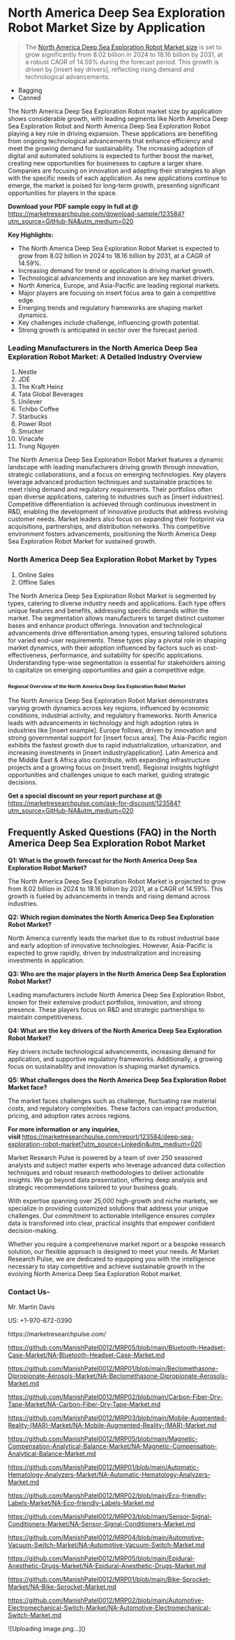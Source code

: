 <h1>North America Deep Sea Exploration Robot Market&nbsp;Size by Application</h1><blockquote><p>The <a href="https://marketresearchpulse.com/download-sample/123584?utm_source=GitHub-NA&amp;utm_medium=020">North America Deep Sea Exploration Robot Market size</a> is set to grow significantly from 8.02 billion in 2024 to 18.16 billion by 2031, at a robust CAGR of 14.59% during the forecast period. This growth is driven by [insert key drivers], reflecting rising demand and technological advancements.</p></blockquote><ul><li>Bagging<li> Canned</li></ul><p>The North America Deep Sea Exploration Robot market size by application shows considerable growth, with leading segments like North America Deep Sea Exploration Robot and North America Deep Sea Exploration Robot playing a key role in driving expansion. These applications are benefiting from ongoing technological advancements that enhance efficiency and meet the growing demand for sustainability. The increasing adoption of digital and automated solutions is expected to further boost the market, creating new opportunities for businesses to capture a larger share. Companies are focusing on innovation and adapting their strategies to align with the specific needs of each application. As new applications continue to emerge, the market is poised for long-term growth, presenting significant opportunities for players in the space.</p><p><strong>Download your PDF sample copy in full at @ </strong><a href="https://marketresearchpulse.com/download-sample/123584?utm_source=GitHub-NA&amp;utm_medium=020">https://marketresearchpulse.com/download-sample/123584?utm_source=GitHub-NA&amp;utm_medium=020</a></p><p><strong>Key Highlights: </strong></p><ul><li>The North America Deep Sea Exploration Robot Market is expected to grow from 8.02 billion in 2024 to 18.16 billion by 2031, at a CAGR of 14.59%.</li><li>Increasing demand for trend or application is driving market growth.</li><li>Technological advancements and innovation are key market drivers.</li><li>North America, Europe, and Asia-Pacific are leading regional markets.</li><li>Major players are focusing on insert focus area to gain a competitive edge.</li><li>Emerging trends and regulatory frameworks are shaping market dynamics.</li><li>Key challenges include challenge, influencing growth potential.</li><li>Strong growth is anticipated in sector over the forecast period.</li></ul><h3>Leading Manufacturers in the North America Deep Sea Exploration Robot Market: A Detailed Industry Overview</h3><ol><li>Nestle</li><li>JDE</li><li>The Kraft Heinz</li><li>Tata Global Beverages</li><li>Unilever</li><li>Tchibo Coffee</li><li>Starbucks</li><li>Power Root</li><li>Smucker</li><li>Vinacafe</li><li>Trung Nguyen</li></ol><div class="flex max-w-full flex-col flex-grow"><div class="min-h-8 text-message flex w-full flex-col items-end gap-2 whitespace-normal break-words [.text-message+&amp;]:mt-5" dir="auto" data-message-author-role="assistant" data-message-id="fd8432e4-4910-450d-b182-61b7bfb0a01f" data-message-model-slug="gpt-4o"><div class="flex w-full flex-col gap-1 empty:hidden first:pt-[3px]"><div class="markdown prose w-full break-words dark:prose-invert light"><p>The North America Deep Sea Exploration Robot Market features a dynamic landscape with leading manufacturers driving growth through innovation, strategic collaborations, and a focus on emerging technologies. Key players leverage advanced production techniques and sustainable practices to meet rising demand and regulatory requirements. Their portfolios often span diverse applications, catering to industries such as [insert industries]. Competitive differentiation is achieved through continuous investment in R&amp;D, enabling the development of innovative products that address evolving customer needs. Market leaders also focus on expanding their footprint via acquisitions, partnerships, and distribution networks. This competitive environment fosters advancements, positioning the North America Deep Sea Exploration Robot Market for sustained growth.</p></div></div></div></div><h3>North America Deep Sea Exploration Robot Market by Types</h3><ol><li>Online Sales<li> Offline Sales</li></ol><div class="flex max-w-full flex-col flex-grow"><div class="min-h-8 text-message flex w-full flex-col items-end gap-2 whitespace-normal break-words [.text-message+&amp;]:mt-5" dir="auto" data-message-author-role="assistant" data-message-id="084470be-0bb7-4664-bddf-5156b4f41249" data-message-model-slug="gpt-4o-mini"><div class="flex w-full flex-col gap-1 empty:hidden first:pt-[3px]"><div class="markdown prose w-full break-words dark:prose-invert light"><p>The North America Deep Sea Exploration Robot Market is segmented by types, catering to diverse industry needs and applications. Each type offers unique features and benefits, addressing specific demands within the market. The segmentation allows manufacturers to target distinct customer bases and enhance product offerings. Innovation and technological advancements drive differentiation among types, ensuring tailored solutions for varied end-user requirements. These types play a pivotal role in shaping market dynamics, with their adoption influenced by factors such as cost-effectiveness, performance, and suitability for specific applications. Understanding type-wise segmentation is essential for stakeholders aiming to capitalize on emerging opportunities and gain a competitive edge.</p></div></div></div></div><h3><span style="font-size: 11px;">Regional Overview of the North America Deep Sea Exploration Robot Market</span></h3><div class="flex max-w-full flex-col flex-grow"><div class="min-h-8 text-message flex w-full flex-col items-end gap-2 whitespace-normal break-words [.text-message+&amp;]:mt-5" dir="auto" data-message-author-role="assistant" data-message-id="e9038762-ce64-4e30-91c9-9bd413514231" data-message-model-slug="gpt-4o-mini"><div class="flex w-full flex-col gap-1 empty:hidden first:pt-[3px]"><div class="markdown prose w-full break-words dark:prose-invert light"><p>The North America Deep Sea Exploration Robot Market demonstrates varying growth dynamics across key regions, influenced by economic conditions, industrial activity, and regulatory frameworks. North America leads with advancements in technology and high adoption rates in industries like [insert example]. Europe follows, driven by innovation and strong governmental support for [insert focus area]. The Asia-Pacific region exhibits the fastest growth due to rapid industrialization, urbanization, and increasing investments in [insert industry/application]. Latin America and the Middle East &amp; Africa also contribute, with expanding infrastructure projects and a growing focus on [insert trend]. Regional insights highlight opportunities and challenges unique to each market, guiding strategic decisions.</p></div></div></div></div><p><strong>Get a special discount on your report purchase at @ </strong><a href="https://marketresearchpulse.com/ask-for-discount/123584?utm_source=GitHub-NA&amp;utm_medium=020">https://marketresearchpulse.com/ask-for-discount/123584?utm_source=GitHub-NA&amp;utm_medium=020</a></p><h2>Frequently Asked Questions (FAQ) in the North America Deep Sea Exploration Robot Market</h2><p><strong>Q1: What is the growth forecast for the North America Deep Sea Exploration Robot Market?</strong></p><p>The North America Deep Sea Exploration Robot Market is projected to grow from 8.02 billion in 2024 to 18.16 billion by 2031, at a CAGR of 14.59%. This growth is fueled by advancements in trends and rising demand across industries.</p><p><strong>Q2: Which region dominates the North America Deep Sea Exploration Robot Market?</strong></p><p>North America currently leads the market due to its robust industrial base and early adoption of innovative technologies. However, Asia-Pacific is expected to grow rapidly, driven by industrialization and increasing investments in application.</p><p><strong>Q3: Who are the major players in the North America Deep Sea Exploration Robot Market?</strong></p><p>Leading manufacturers include North America Deep Sea Exploration Robot, known for their extensive product portfolios, innovation, and strong presence. These players focus on R&amp;D and strategic partnerships to maintain competitiveness.</p><p><strong>Q4: What are the key drivers of the North America Deep Sea Exploration Robot Market?</strong></p><p>Key drivers include technological advancements, increasing demand for application, and supportive regulatory frameworks. Additionally, a growing focus on sustainability and innovation is shaping market dynamics.</p><p><strong>Q5: What challenges does the North America Deep Sea Exploration Robot Market face?</strong></p><p>The market faces challenges such as challenge, fluctuating raw material costs, and regulatory complexities. These factors can impact production, pricing, and adoption rates across regions.</p><p><strong>For more information or any inquiries, visit&nbsp;</strong><a href="https://marketresearchpulse.com/report/123584/deep-sea-exploration-robot-market?utm_source=Linkedin&utm_medium=020">https://marketresearchpulse.com/report/123584/deep-sea-exploration-robot-market?utm_source=Linkedin&utm_medium=020</a></p><p>Market Research Pulse is powered by a team of over 250 seasoned analysts and subject matter experts who leverage advanced data collection techniques and robust research methodologies to deliver actionable insights. We go beyond data presentation, offering deep analysis and strategic recommendations tailored to your business goals.</p><p>With expertise spanning over 25,000 high-growth and niche markets, we specialize in providing customized solutions that address your unique challenges. Our commitment to actionable intelligence ensures complex data is transformed into clear, practical insights that empower confident decision-making.</p><p>Whether you require a comprehensive market report or a bespoke research solution, our flexible approach is designed to meet your needs. At Market Research Pulse, we are dedicated to equipping you with the intelligence necessary to stay competitive and achieve sustainable growth in the evolving North America Deep Sea Exploration Robot market.</p><h3><strong>Contact Us-</strong></h3><p>Mr. Martin Davis</p><p>US: +1-970-672-0390</p><p>https://marketresearchpulse.com/</p><p><a href="https://github.com/ManishPatel0012/MRP05/blob/main/Bluetooth-Headset-Case-Market/NA-Bluetooth-Headset-Case-Market.md">https://github.com/ManishPatel0012/MRP05/blob/main/Bluetooth-Headset-Case-Market/NA-Bluetooth-Headset-Case-Market.md</a></p><p><a href="https://github.com/ManishPatel0012/MRP01/blob/main/Beclomethasone-Dipropionate-Aerosols-Market/NA-Beclomethasone-Dipropionate-Aerosols-Market.md">https://github.com/ManishPatel0012/MRP01/blob/main/Beclomethasone-Dipropionate-Aerosols-Market/NA-Beclomethasone-Dipropionate-Aerosols-Market.md</a></p><p><a href="https://github.com/ManishPatel0012/MRP02/blob/main/Carbon-Fiber-Dry-Tape-Market/NA-Carbon-Fiber-Dry-Tape-Market.md">https://github.com/ManishPatel0012/MRP02/blob/main/Carbon-Fiber-Dry-Tape-Market/NA-Carbon-Fiber-Dry-Tape-Market.md</a></p><p><a href="https://github.com/ManishPatel0012/MRP03/blob/main/Mobile-Augmented-Reality-(MAR)-Market/NA-Mobile-Augmented-Reality-(MAR)-Market.md">https://github.com/ManishPatel0012/MRP03/blob/main/Mobile-Augmented-Reality-(MAR)-Market/NA-Mobile-Augmented-Reality-(MAR)-Market.md</a></p><p><a href="https://github.com/ManishPatel0012/MRP05/blob/main/Magnetic-Compensation-Analytical-Balance-Market/NA-Magnetic-Compensation-Analytical-Balance-Market.md">https://github.com/ManishPatel0012/MRP05/blob/main/Magnetic-Compensation-Analytical-Balance-Market/NA-Magnetic-Compensation-Analytical-Balance-Market.md</a></p><p><a href="https://github.com/ManishPatel0012/MRP01/blob/main/Automatic-Hematology-Analyzers-Market/NA-Automatic-Hematology-Analyzers-Market.md">https://github.com/ManishPatel0012/MRP01/blob/main/Automatic-Hematology-Analyzers-Market/NA-Automatic-Hematology-Analyzers-Market.md</a></p><p><a href="https://github.com/ManishPatel0012/MRP02/blob/main/Eco-friendly-Labels-Market/NA-Eco-friendly-Labels-Market.md">https://github.com/ManishPatel0012/MRP02/blob/main/Eco-friendly-Labels-Market/NA-Eco-friendly-Labels-Market.md</a></p><p><a href="https://github.com/ManishPatel0012/MRP03/blob/main/Sensor-Signal-Conditioners-Market/NA-Sensor-Signal-Conditioners-Market.md">https://github.com/ManishPatel0012/MRP03/blob/main/Sensor-Signal-Conditioners-Market/NA-Sensor-Signal-Conditioners-Market.md</a></p><p><a href="https://github.com/ManishPatel0012/MRP04/blob/main/Automotive-Vacuum-Switch-Market/NA-Automotive-Vacuum-Switch-Market.md">https://github.com/ManishPatel0012/MRP04/blob/main/Automotive-Vacuum-Switch-Market/NA-Automotive-Vacuum-Switch-Market.md</a></p><p><a href="https://github.com/ManishPatel0012/MRP05/blob/main/Epidural-Anesthetic-Drugs-Market/NA-Epidural-Anesthetic-Drugs-Market.md">https://github.com/ManishPatel0012/MRP05/blob/main/Epidural-Anesthetic-Drugs-Market/NA-Epidural-Anesthetic-Drugs-Market.md</a></p><p><a href="https://github.com/ManishPatel0012/MRP01/blob/main/Bike-Sprocket-Market/NA-Bike-Sprocket-Market.md">https://github.com/ManishPatel0012/MRP01/blob/main/Bike-Sprocket-Market/NA-Bike-Sprocket-Market.md</a></p><p><a href="https://github.com/ManishPatel0012/MRP02/blob/main/Automotive-Electromechanical-Switch-Market/NA-Automotive-Electromechanical-Switch-Market.md">https://github.com/ManishPatel0012/MRP02/blob/main/Automotive-Electromechanical-Switch-Market/NA-Automotive-Electromechanical-Switch-Market.md</a></p>
![Uploading image.png…]()
